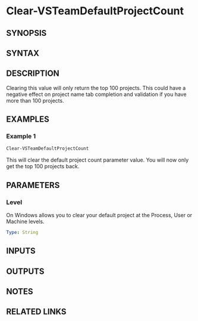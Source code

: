 <!-- #include "./common/header.md" -->

# Clear-VSTeamDefaultProjectCount

## SYNOPSIS

<!-- #include "./synopsis/Clear-VSTeamDefaultProjectCount.md" -->

## SYNTAX

## DESCRIPTION

<!-- #include "./synopsis/Clear-VSTeamDefaultProjectCount.md" -->

Clearing this value will only return the top 100 projects. This could have a negative effect on project name tab completion and validation if you have more than 100 projects.

## EXAMPLES

### Example 1

```powershell
Clear-VSTeamDefaultProjectCount
```

This will clear the default project count parameter value. You will now only get the top 100 projects back.

## PARAMETERS

### Level

On Windows allows you to clear your default project at the Process, User or Machine levels.

```yaml
Type: String
```

## INPUTS

## OUTPUTS

## NOTES

<!-- #include "./common/prerequisites.md" -->

## RELATED LINKS
